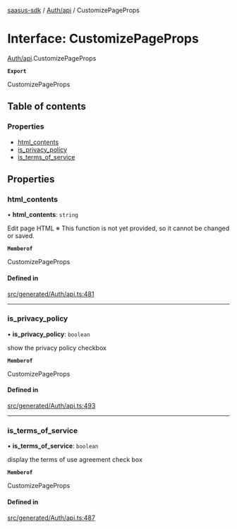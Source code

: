[saasus-sdk](../README.md) / [Auth/api](../modules/Auth_api.md) / CustomizePageProps

# Interface: CustomizePageProps

[Auth/api](../modules/Auth_api.md).CustomizePageProps

**`Export`**

CustomizePageProps

## Table of contents

### Properties

- [html\_contents](Auth_api.CustomizePageProps.md#html_contents)
- [is\_privacy\_policy](Auth_api.CustomizePageProps.md#is_privacy_policy)
- [is\_terms\_of\_service](Auth_api.CustomizePageProps.md#is_terms_of_service)

## Properties

### html\_contents

• **html\_contents**: `string`

Edit page HTML ※ This function is not yet provided, so it cannot be changed or saved.

**`Memberof`**

CustomizePageProps

#### Defined in

[src/generated/Auth/api.ts:481](https://github.com/saasus-platform/saasus-sdk-javascript/blob/997c544/src/generated/Auth/api.ts#L481)

___

### is\_privacy\_policy

• **is\_privacy\_policy**: `boolean`

show the privacy policy checkbox

**`Memberof`**

CustomizePageProps

#### Defined in

[src/generated/Auth/api.ts:493](https://github.com/saasus-platform/saasus-sdk-javascript/blob/997c544/src/generated/Auth/api.ts#L493)

___

### is\_terms\_of\_service

• **is\_terms\_of\_service**: `boolean`

display the terms of use agreement check box

**`Memberof`**

CustomizePageProps

#### Defined in

[src/generated/Auth/api.ts:487](https://github.com/saasus-platform/saasus-sdk-javascript/blob/997c544/src/generated/Auth/api.ts#L487)
